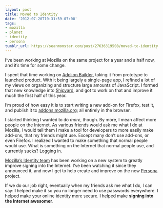 ```yaml
---
layout: post
title: Moved to Identity
date: '2012-07-20T10:31:59-07:00'
tags:
- mozilla
- planet
- identity
- persona
tumblr_url: https://seanmonstar.com/post/27636319508/moved-to-identity
---
```

I’ve been working at Mozilla on the same project for a year and a half now, and it’s time for some change.

I spent that time working on [Add-on Builder](https://builder.addons.mozilla.org), taking it from prototype to launched product. With it being largely a single-page app, I refined a lot of my views on organizing and structure large amounts of JavaScript. I formed that new knowledge into [Shipyard](http://seanmonstar.com/tagged/shipyard), and got to work on that and improve it much the first half of this year.

I’m proud of how easy it is to start writing a new add-on for Firefox, test it, and publish it to [addons.mozilla.org](https://addons.mozilla.org); all entirely in the browser.

I started thinking I wanted to do _more_, though. By more, I mean affect more people on the Internet. As various friends would ask me what I do at Mozilla, I would tell them I make a tool for developers to more easily make add-ons, that my friends might use. Except many don’t use add-ons, or even Firefox. I realized I wanted to make something that normal people would use. What is something on the Internet that normal people use, and currently sucks? Logging in.

[Mozilla’s Identity team](http://identity.mozilla.com) has been working on a new system to greatly improve signing into the Internet. I’ve been watching it since they announced it, and now I get to help create and improve on the new [Persona](https://persona.org) project.

If we do our job right, eventually when my friends ask me what I do, I can say: I helped make it so you no longer need to use passwords everywhere. I helped make your online identity more secure. I helped make **signing into the Internet awesomer**.

